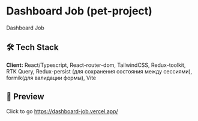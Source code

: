 # Dashboard Job (pet-project)
Dashboard Job

## 🛠 Tech Stack
**Client:** React/Typescript, React-router-dom, TailwindCSS, Redux-toolkit, RTK Query, Redux-persist (для сохранения состояния между сессиями), formik(для валидации формы), Vite

## 🔭 Preview
Click to go https://dashboard-job.vercel.app/
